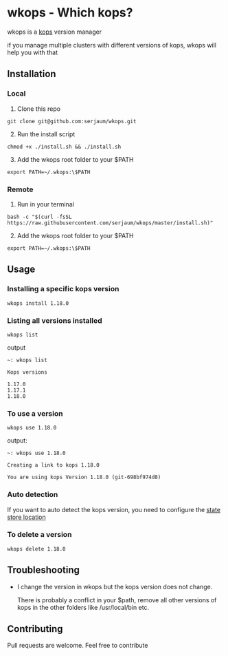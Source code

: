 # wkops - Which kops?

wkops is a [kops](https://github.com/kubernetes/kops) version manager

if you manage multiple clusters with different versions of kops, wkops will help you with that

## Installation

### Local

1. Clone this repo

```
git clone git@github.com:serjaum/wkops.git
```

2. Run the install script

```
chmod +x ./install.sh && ./install.sh
```

3. Add the wkops root folder to your $PATH

```
export PATH=~/.wkops:\$PATH
```

### Remote

1. Run in your terminal

```
bash -c "$(curl -fsSL https://raw.githubusercontent.com/serjaum/wkops/master/install.sh)"
```

2. Add the wkops root folder to your $PATH

```
export PATH=~/.wkops:\$PATH
```

## Usage

### Installing a specific kops version


```
wkops install 1.18.0
```

### Listing all versions installed

```
wkops list
```

output

```
~: wkops list

Kops versions

1.17.0
1.17.1
1.18.0
```

### To use a version

```
wkops use 1.18.0
```

output:

```
~: wkops use 1.18.0

Creating a link to kops 1.18.0

You are using kops Version 1.18.0 (git-698bf974d8)
```

### Auto detection

If you want to auto detect the kops version, you need to configure the [state store location](https://github.com/kubernetes/kops/blob/master/docs/state.md)

### To delete a version

```
wkops delete 1.18.0
```

## Troubleshooting

  * I change the version in wkops but the kops version does not change.
  
    There is probably a conflict in your $path, remove all other versions of kops in the other folders like /usr/local/bin etc.    

## Contributing
Pull requests are welcome. Feel free to contribute
